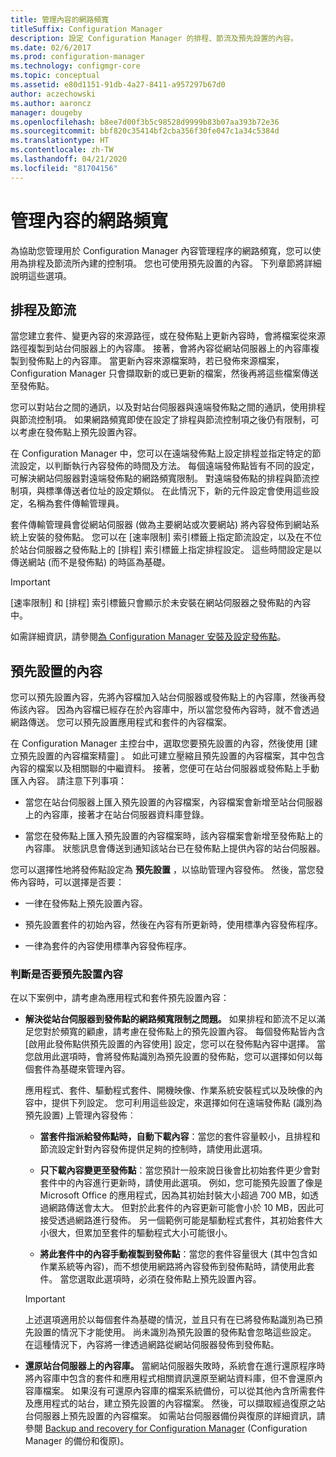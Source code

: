 ```yaml
---
title: 管理內容的網路頻寬
titleSuffix: Configuration Manager
description: 設定 Configuration Manager 的排程、節流及預先設置的內容。
ms.date: 02/6/2017
ms.prod: configuration-manager
ms.technology: configmgr-core
ms.topic: conceptual
ms.assetid: e80d1151-91db-4a27-8411-a957297b67d0
author: aczechowski
ms.author: aaroncz
manager: dougeby
ms.openlocfilehash: b8ee7d00f3b5c98528d9999b83b07aa393b72e36
ms.sourcegitcommit: bbf820c35414bf2cba356f30fe047c1a34c5384d
ms.translationtype: HT
ms.contentlocale: zh-TW
ms.lasthandoff: 04/21/2020
ms.locfileid: "81704156"
---
```

# <a name="manage-network-bandwidth-for-content"></a>管理內容的網路頻寬
為協助您管理用於 Configuration Manager 內容管理程序的網路頻寬，您可以使用為排程及節流所內建的控制項。 您也可使用預先設置的內容。 下列章節將詳細說明這些選項。

##  <a name="scheduling-and-throttling"></a><a name="BKMK_PlanningForThrottling"></a>排程及節流  

 當您建立套件、變更內容的來源路徑，或在發佈點上更新內容時，會將檔案從來源路徑複製到站台伺服器上的內容庫。 接著，會將內容從網站伺服器上的內容庫複製到發佈點上的內容庫。 當更新內容來源檔案時，若已發佈來源檔案，Configuration Manager 只會擷取新的或已更新的檔案，然後再將這些檔案傳送至發佈點。

 您可以對站台之間的通訊，以及對站台伺服器與遠端發佈點之間的通訊，使用排程與節流控制項。 如果網路頻寬即使在設定了排程與節流控制項之後仍有限制，可以考慮在發佈點上預先設置內容。  

 在 Configuration Manager 中，您可以在遠端發佈點上設定排程並指定特定的節流設定，以判斷執行內容發佈的時間及方法。 每個遠端發佈點皆有不同的設定，可解決網站伺服器對遠端發佈點的網路頻寬限制。 對遠端發佈點的排程與節流控制項，與標準傳送者位址的設定類似。 在此情況下，新的元件設定會使用這些設定，名稱為套件傳輸管理員。

 套件傳輸管理員會從網站伺服器 (做為主要網站或次要網站) 將內容發佈到網站系統上安裝的發佈點。 您可以在 [速率限制]  索引標籤上指定節流設定，以及在不位於站台伺服器之發佈點上的 [排程]  索引標籤上指定排程設定。 這些時間設定是以傳送網站 (而不是發佈點) 的時區為基礎。  

> [!IMPORTANT]  
>  [速率限制]  和 [排程]  索引標籤只會顯示於未安裝在網站伺服器之發佈點的內容中。  

如需詳細資訊，請參閱[為 Configuration Manager 安裝及設定發佈點](../../servers/deploy/configure/install-and-configure-distribution-points.md)。  

##  <a name="prestaged-content"></a><a name="BKMK_PrestagingContent"></a>預先設置的內容  
 您可以預先設置內容，先將內容檔加入站台伺服器或發佈點上的內容庫，然後再發佈該內容。 因為內容檔已經存在於內容庫中，所以當您發佈內容時，就不會透過網路傳送。 您可以預先設置應用程式和套件的內容檔案。  

在 Configuration Manager 主控台中，選取您要預先設置的內容，然後使用 [建立預先設置的內容檔案精靈]  。 如此可建立壓縮且預先設置的內容檔案，其中包含內容的檔案以及相關聯的中繼資料。 接著，您便可在站台伺服器或發佈點上手動匯入內容。 請注意下列事項：  

-   當您在站台伺服器上匯入預先設置的內容檔案，內容檔案會新增至站台伺服器上的內容庫，接著才在站台伺服器資料庫登錄。  

-   當您在發佈點上匯入預先設置的內容檔案時，該內容檔案會新增至發佈點上的內容庫。 狀態訊息會傳送到通知該站台已在發佈點上提供內容的站台伺服器。  

您可以選擇性地將發佈點設定為 **預先設置** ，以協助管理內容發佈。 然後，當您發佈內容時，可以選擇是否要：  

-   一律在發佈點上預先設置內容。  

-   預先設置套件的初始內容，然後在內容有所更新時，使用標準內容發佈程序。  

-   一律為套件的內容使用標準內容發佈程序。  

###  <a name="determine-whether-to-prestage-content"></a><a name="BKMK_DetermineToPrestageContent"></a>判斷是否要預先設置內容  
 在以下案例中，請考慮為應用程式和套件預先設置內容：  

-   **解決從站台伺服器到發佈點的網路頻寬限制之問題。** 如果排程和節流不足以滿足您對於頻寬的顧慮，請考慮在發佈點上的預先設置內容。 每個發佈點皆內含 [啟用此發佈點供預先設置的內容使用]  設定，您可以在發佈點內容中選擇。 當您啟用此選項時，會將發佈點識別為預先設置的發佈點，您可以選擇如何以每個套件為基礎來管理內容。  

    應用程式、套件、驅動程式套件、開機映像、作業系統安裝程式以及映像的內容中，提供下列設定。 您可利用這些設定，來選擇如何在遠端發佈點 (識別為預先設置) 上管理內容發佈︰  

    -   **當套件指派給發佈點時，自動下載內容**：當您的套件容量較小，且排程和節流設定針對內容發佈提供足夠的控制時，請使用此選項。  

    -   **只下載內容變更至發佈點**：當您預計一般來說日後會比初始套件更少會對套件中的內容進行更新時，請使用此選項。 例如，您可能預先設置了像是 Microsoft Office 的應用程式，因為其初始封裝大小超過 700 MB，如透過網路傳送會太大。 但對於此套件的內容更新可能會小於 10 MB，因此可接受透過網路進行發佈。 另一個範例可能是驅動程式套件，其初始套件大小很大，但累加至套件的驅動程式大小可能很小。  

    -   **將此套件中的內容手動複製到發佈點**：當您的套件容量很大 (其中包含如作業系統等內容)，而不想使用網路將內容發佈到發佈點時，請使用此套件。 當您選取此選項時，必須在發佈點上預先設置內容。  

    > [!IMPORTANT]  
    >  上述選項適用於以每個套件為基礎的情況，並且只有在已將發佈點識別為已預先設置的情況下才能使用。 尚未識別為預先設置的發佈點會忽略這些設定。 在這種情況下，內容將一律透過網路從網站伺服器發佈到發佈點。  

-   **還原站台伺服器上的內容庫。** 當網站伺服器失敗時，系統會在進行還原程序時將內容庫中包含的套件和應用程式相關資訊還原至網站資料庫，但不會還原內容庫檔案。 如果沒有可還原內容庫的檔案系統備份，可以從其他內含所需套件及應用程式的站台，建立預先設置的內容檔案。 然後，可以擷取經過復原之站台伺服器上預先設置的內容檔案。 如需站台伺服器備份與復原的詳細資訊，請參閱 [Backup and recovery for Configuration Manager](../../servers/manage/backup-and-recovery.md) (Configuration Manager 的備份和復原)。  
